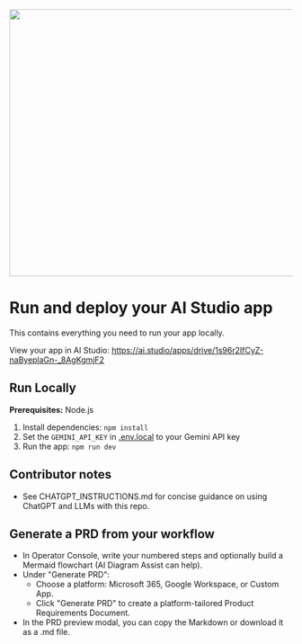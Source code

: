 <div align="center">
<img width="1200" height="475" alt="GHBanner" src="https://github.com/user-attachments/assets/0aa67016-6eaf-458a-adb2-6e31a0763ed6" />
</div>

# Run and deploy your AI Studio app

This contains everything you need to run your app locally.

View your app in AI Studio: https://ai.studio/apps/drive/1s96r2IfCyZ-naByeplaGn-_8AgKgmjF2

## Run Locally

**Prerequisites:**  Node.js


1. Install dependencies:
   `npm install`
2. Set the `GEMINI_API_KEY` in [.env.local](.env.local) to your Gemini API key
3. Run the app:
   `npm run dev`


## Contributor notes

- See CHATGPT_INSTRUCTIONS.md for concise guidance on using ChatGPT and LLMs with this repo.

## Generate a PRD from your workflow

- In Operator Console, write your numbered steps and optionally build a Mermaid flowchart (AI Diagram Assist can help).
- Under "Generate PRD":
   - Choose a platform: Microsoft 365, Google Workspace, or Custom App.
   - Click "Generate PRD" to create a platform-tailored Product Requirements Document.
- In the PRD preview modal, you can copy the Markdown or download it as a .md file.
